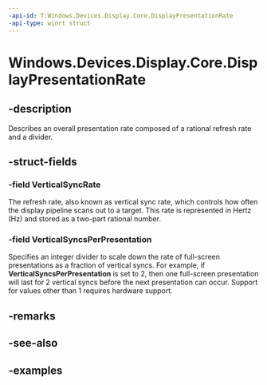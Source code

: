 ```yaml
---
-api-id: T:Windows.Devices.Display.Core.DisplayPresentationRate
-api-type: winrt struct
---
```


<!-- Structure syntax.
public struct DisplayPresentationRate  {
	public Rational VerticalSyncRate 
	public int VerticalSyncsPerPresentation 
}
-->

# Windows.Devices.Display.Core.DisplayPresentationRate

## -description
Describes an overall presentation rate composed of a rational refresh rate and a divider.

## -struct-fields

### -field VerticalSyncRate
The refresh rate, also known as vertical sync rate, which controls how often the display pipeline scans out to a target. This rate is represented in Hertz (Hz) and stored as a two-part rational number.

### -field VerticalSyncsPerPresentation
Specifies an integer divider to scale down the rate of full-screen presentations as a fraction of vertical syncs. For example, if **VerticalSyncsPerPresentation** is set to 2, then one full-screen presentation will last for 2 vertical syncs before the next presentation can occur. Support for values other than 1 requires hardware support.

## -remarks

## -see-also

## -examples
